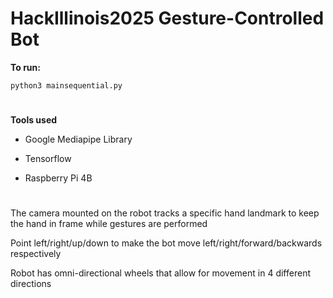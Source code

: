 # HackIllinois2025 Gesture-Controlled Bot

**To run:**

``
python3 mainsequential.py
``
#

**Tools used**

- Google Mediapipe Library

- Tensorflow

- Raspberry Pi 4B

# 

The camera mounted on the robot tracks a specific hand landmark to keep the hand in frame while gestures are performed

Point left/right/up/down to make the bot move left/right/forward/backwards respectively

Robot has omni-directional wheels that allow for movement in 4 different directions

